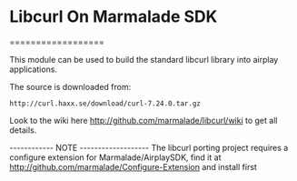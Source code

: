 # Libcurl On Marmalade SDK
==================

This module can be used to build the standard libcurl library into airplay
applications.

The source is downloaded from:

    http://curl.haxx.se/download/curl-7.24.0.tar.gz

Look to the wiki here http://github.com/marmalade/libcurl/wiki to get all details.

------------ NOTE -------------------
The libcurl porting project requires a configure extension for Marmalade/AirplaySDK,
find it at http://github.com/marmalade/Configure-Extension and install first

